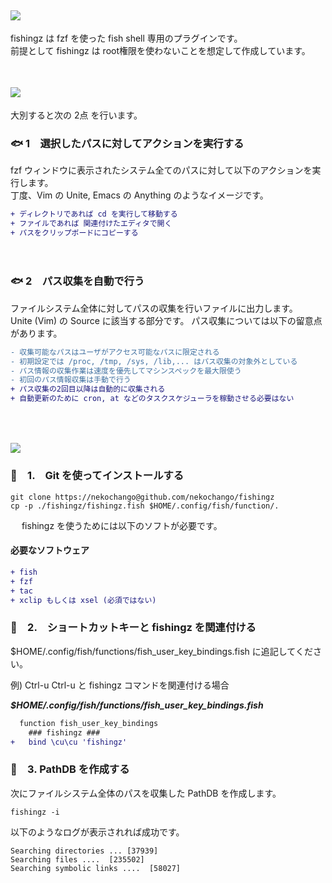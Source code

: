 ## <img src="http://placehold.jp/28/39aaff/ffffff/180x40.png?text=fishingz">
fishingz は fzf を使った fish shell 専用のプラグインです。  
前提として fishingz は root権限を使わないことを想定して作成しています。  
　
　
　
## <img src="http://placehold.jp/24/39aaff/ffffff/180x40.png?text=できること">
大別すると次の 2点 を行います。  

### :fish: 1　選択したパスに対してアクションを実行する
fzf ウィンドウに表示されたシステム全てのパスに対して以下のアクションを実行します。  
丁度、Vim の Unite, Emacs の Anything のようなイメージです。  

```diff
+ ディレクトリであれば cd を実行して移動する  
+ ファイルであれば 関連付けたエディタで開く  
+ パスをクリップボードにコピーする  
```
　
　
### :fish: 2　パス収集を自動で行う    
ファイルシステム全体に対してパスの収集を行いファイルに出力します。  
Unite (Vim) の Source に該当する部分です。
パス収集については以下の留意点があります。
```diff
- 収集可能なパスはユーザがアクセス可能なパスに限定される  
- 初期設定では /proc, /tmp, /sys, /lib,... はパス収集の対象外としている  
- パス情報の収集作業は速度を優先してマシンスペックを最大限使う
- 初回のパス情報収集は手動で行う   
+ パス収集の2回目以降は自動的に収集される  
+ 自動更新のために cron, at などのタスクスケジューラを稼動させる必要はない
```
　
　
## <img src="http://placehold.jp/24/39aaff/ffffff/180x40.png?text=Install & Setup">

### :tropical_fish:　1.　Git を使ってインストールする
```console  
git clone https://nekochango@github.com/nekochango/fishingz  
cp -p ./fishingz/fishingz.fish $HOME/.config/fish/function/.  
```  
　
fishingz を使うためには以下のソフトが必要です。
#### 必要なソフトウェア
```diff
+ fish
+ fzf  
+ tac
+ xclip もしくは xsel (必須ではない)
```  

### :tropical_fish:　2.　ショートカットキーと fishingz を関連付ける
$HOME/.config/fish/functions/fish_user_key_bindings.fish に追記してください。

例) Ctrl-u Ctrl-u と fishingz コマンドを関連付ける場合  

***$HOME/.config/fish/functions/fish_user_key_bindings.fish***  
```diff
  function fish_user_key_bindings  
    ### fishingz ###  
+   bind \cu\cu 'fishingz'  
```
  
### :tropical_fish:　3. PathDB を作成する
次にファイルシステム全体のパスを収集した PathDB を作成します。  
```console  
fishingz -i
```
以下のようなログが表示されれば成功です。
```
Searching directories ... [37939]
Searching files ....  [235502]
Searching symbolic links ....  [58027]
```  
  

